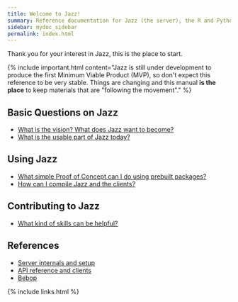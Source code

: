 ```yaml
---
title: Welcome to Jazz!
summary: Reference documentation for Jazz (the server), the R and Python clients, Bebop (the language) and core Docker images
sidebar: mydoc_sidebar
permalink: index.html
---
```


Thank you for your interest in Jazz, this is the place to start.

{% include important.html content="Jazz is still under development to produce the first Minimum Viable Product (MVP), so don't expect
this reference to be very stable. Things are changing and this manual **is the place** to keep materials that are \"following the
movement\"." %}

## Basic Questions on Jazz

* [What is the vision? What does Jazz want to become?](basics_jazz_vision.html)
* [What is the usable part of Jazz today?](basics_jazz_today.html)

## Using Jazz

* [What simple Proof of Concept can I do using prebuilt packages?](starting_trying_out_poc.html)
* [How can I compile Jazz and the clients?](starting_compile_jazz.html)

## Contributing to Jazz

* [What kind of skills can be helpful?](contributing_welcome_all.html)

## References

* [Server internals and setup](reference_top_jazz_internals.html)
* [API reference and clients](reference_api_top.html)
* [Bebop](reference_bop_top.html)

{% include links.html %}
